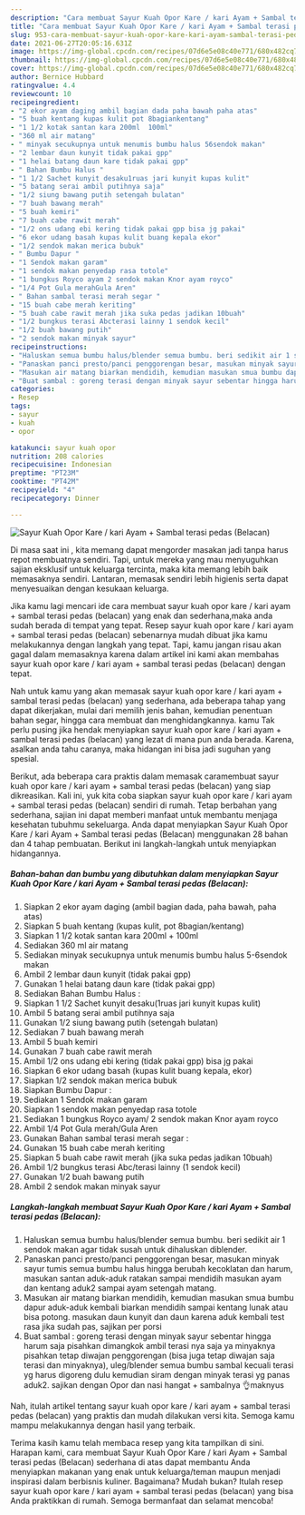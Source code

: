 ```yaml
---
description: "Cara membuat Sayur Kuah Opor Kare / kari Ayam + Sambal terasi pedas (Belacan) Sederhana dan Mudah Dibuat"
title: "Cara membuat Sayur Kuah Opor Kare / kari Ayam + Sambal terasi pedas (Belacan) Sederhana dan Mudah Dibuat"
slug: 953-cara-membuat-sayur-kuah-opor-kare-kari-ayam-sambal-terasi-pedas-belacan-sederhana-dan-mudah-dibuat
date: 2021-06-27T20:05:16.631Z
image: https://img-global.cpcdn.com/recipes/07d6e5e08c40e771/680x482cq70/sayur-kuah-opor-kare-kari-ayam-sambal-terasi-pedas-belacan-foto-resep-utama.jpg
thumbnail: https://img-global.cpcdn.com/recipes/07d6e5e08c40e771/680x482cq70/sayur-kuah-opor-kare-kari-ayam-sambal-terasi-pedas-belacan-foto-resep-utama.jpg
cover: https://img-global.cpcdn.com/recipes/07d6e5e08c40e771/680x482cq70/sayur-kuah-opor-kare-kari-ayam-sambal-terasi-pedas-belacan-foto-resep-utama.jpg
author: Bernice Hubbard
ratingvalue: 4.4
reviewcount: 10
recipeingredient:
- "2 ekor ayam daging ambil bagian dada paha bawah paha atas"
- "5 buah kentang kupas kulit pot 8bagiankentang"
- "1 1/2 kotak santan kara 200ml  100ml"
- "360 ml air matang"
- " minyak secukupnya untuk menumis bumbu halus 56sendok makan"
- "2 lembar daun kunyit tidak pakai gpp"
- "1 helai batang daun kare tidak pakai gpp"
- " Bahan Bumbu Halus "
- "1 1/2 Sachet kunyit desaku1ruas jari kunyit kupas kulit"
- "5 batang serai ambil putihnya saja"
- "1/2 siung bawang putih setengah bulatan"
- "7 buah bawang merah"
- "5 buah kemiri"
- "7 buah cabe rawit merah"
- "1/2 ons udang ebi kering tidak pakai gpp bisa jg pakai"
- "6 ekor udang basah kupas kulit buang kepala ekor"
- "1/2 sendok makan merica bubuk"
- " Bumbu Dapur "
- "1 Sendok makan garam"
- "1 sendok makan penyedap rasa totole"
- "1 bungkus Royco ayam 2 sendok makan Knor ayam royco"
- "1/4 Pot Gula merahGula Aren"
- " Bahan sambal terasi merah segar "
- "15 buah cabe merah keriting"
- "5 buah cabe rawit merah jika suka pedas jadikan 10buah"
- "1/2 bungkus terasi Abcterasi lainny 1 sendok kecil"
- "1/2 buah bawang putih"
- "2 sendok makan minyak sayur"
recipeinstructions:
- "Haluskan semua bumbu halus/blender semua bumbu. beri sedikit air 1 sendok makan agar tidak susah untuk dihaluskan diblender."
- "Panaskan panci presto/panci penggorengan besar, masukan minyak sayur tumis semua bumbu halus hingga berubah kecoklatan dan harum, masukan santan aduk-aduk ratakan sampai mendidih masukan ayam dan kentang aduk2 sampai ayam setengah matang."
- "Masukan air matang biarkan mendidih, kemudian masukan smua bumbu dapur aduk-aduk kembali biarkan mendidih sampai kentang lunak atau bisa potong. masukan daun kunyit dan daun karena aduk kembali test rasa jika sudah pas, sajikan per porsi"
- "Buat sambal : goreng terasi dengan minyak sayur sebentar hingga harum saja pisahkan dimangkok ambil terasi nya saja ya minyaknya pisahkan tetap diwajan penggorengan (bisa juga tetap diwajan saja terasi dan minyaknya), uleg/blender semua bumbu sambal kecuali terasi yg harus digoreng dulu kemudian siram dengan minyak terasi yg panas aduk2. sajikan dengan Opor dan nasi hangat + sambalnya 👌maknyus"
categories:
- Resep
tags:
- sayur
- kuah
- opor

katakunci: sayur kuah opor 
nutrition: 208 calories
recipecuisine: Indonesian
preptime: "PT23M"
cooktime: "PT42M"
recipeyield: "4"
recipecategory: Dinner

---
```



![Sayur Kuah Opor Kare / kari Ayam + Sambal terasi pedas (Belacan)](https://img-global.cpcdn.com/recipes/07d6e5e08c40e771/680x482cq70/sayur-kuah-opor-kare-kari-ayam-sambal-terasi-pedas-belacan-foto-resep-utama.jpg)

Di masa  saat ini , kita memang dapat mengorder masakan jadi tanpa harus repot membuatnya sendiri. Tapi, untuk mereka yang mau menyuguhkan sajian eksklusif untuk keluarga tercinta, maka kita memang lebih baik memasaknya sendiri. Lantaran, memasak sendiri lebih higienis serta dapat menyesuaikan dengan kesukaan keluarga.

Jika kamu lagi mencari ide cara membuat sayur kuah opor kare / kari ayam + sambal terasi pedas (belacan) yang enak dan sederhana,maka anda sudah berada di tempat yang tepat. Resep sayur kuah opor kare / kari ayam + sambal terasi pedas (belacan)  sebenarnya mudah dibuat jika kamu melakukannya dengan langkah yang tepat. Tapi, kamu jangan risau akan gagal dalam memasaknya 
karena dalam artikel ini kami akan membahas sayur kuah opor kare / kari ayam + sambal terasi pedas (belacan) dengan tepat.  



Nah untuk kamu yang akan memasak sayur kuah opor kare / kari ayam + sambal terasi pedas (belacan) yang sederhana, ada beberapa tahap yang dapat dikerjakan, mulai dari memilih jenis bahan, kemudian penentuan bahan segar, hingga cara membuat dan menghidangkannya. kamu Tak perlu pusing jika hendak menyiapkan sayur kuah opor kare / kari ayam + sambal terasi pedas (belacan) yang lezat di mana pun anda berada. Karena, asalkan anda  tahu caranya, maka hidangan ini bisa jadi suguhan yang spesial.

Berikut, ada beberapa cara praktis  dalam memasak caramembuat sayur kuah opor kare / kari ayam + sambal terasi pedas (belacan) yang siap dikreasikan. Kali ini, yuk kita coba siapkan sayur kuah opor kare / kari ayam + sambal terasi pedas (belacan) sendiri di rumah. Tetap berbahan yang sederhana, sajian ini dapat memberi manfaat untuk membantu menjaga kesehatan tubuhmu sekeluarga. Anda dapat menyiapkan Sayur Kuah Opor Kare / kari Ayam + Sambal terasi pedas (Belacan) menggunakan 28 bahan dan 4 tahap pembuatan. Berikut ini langkah-langkah untuk menyiapkan hidangannya.

<!--inarticleads1-->

##### Bahan-bahan dan bumbu yang dibutuhkan dalam menyiapkan Sayur Kuah Opor Kare / kari Ayam + Sambal terasi pedas (Belacan):

1. Siapkan 2 ekor ayam daging (ambil bagian dada, paha bawah, paha atas)
1. Siapkan 5 buah kentang (kupas kulit, pot 8bagian/kentang)
1. Siapkan 1 1/2 kotak santan kara 200ml + 100ml
1. Sediakan 360 ml air matang
1. Sediakan  minyak secukupnya untuk menumis bumbu halus 5-6sendok makan
1. Ambil 2 lembar daun kunyit (tidak pakai gpp)
1. Gunakan 1 helai batang daun kare (tidak pakai gpp)
1. Sediakan  Bahan Bumbu Halus :
1. Siapkan 1 1/2 Sachet kunyit desaku(1ruas jari kunyit kupas kulit)
1. Ambil 5 batang serai ambil putihnya saja
1. Gunakan 1/2 siung bawang putih (setengah bulatan)
1. Sediakan 7 buah bawang merah
1. Ambil 5 buah kemiri
1. Gunakan 7 buah cabe rawit merah
1. Ambil 1/2 ons udang ebi kering (tidak pakai gpp) bisa jg pakai
1. Siapkan 6 ekor udang basah (kupas kulit buang kepala, ekor)
1. Siapkan 1/2 sendok makan merica bubuk
1. Siapkan  Bumbu Dapur :
1. Sediakan 1 Sendok makan garam
1. Siapkan 1 sendok makan penyedap rasa totole
1. Sediakan 1 bungkus Royco ayam/ 2 sendok makan Knor ayam royco
1. Ambil 1/4 Pot Gula merah/Gula Aren
1. Gunakan  Bahan sambal terasi merah segar :
1. Gunakan 15 buah cabe merah keriting
1. Siapkan 5 buah cabe rawit merah (jika suka pedas jadikan 10buah)
1. Ambil 1/2 bungkus terasi Abc/terasi lainny (1 sendok kecil)
1. Gunakan 1/2 buah bawang putih
1. Ambil 2 sendok makan minyak sayur




<!--inarticleads2-->

##### Langkah-langkah membuat Sayur Kuah Opor Kare / kari Ayam + Sambal terasi pedas (Belacan):

1. Haluskan semua bumbu halus/blender semua bumbu. beri sedikit air 1 sendok makan agar tidak susah untuk dihaluskan diblender.
1. Panaskan panci presto/panci penggorengan besar, masukan minyak sayur tumis semua bumbu halus hingga berubah kecoklatan dan harum, masukan santan aduk-aduk ratakan sampai mendidih masukan ayam dan kentang aduk2 sampai ayam setengah matang.
1. Masukan air matang biarkan mendidih, kemudian masukan smua bumbu dapur aduk-aduk kembali biarkan mendidih sampai kentang lunak atau bisa potong. masukan daun kunyit dan daun karena aduk kembali test rasa jika sudah pas, sajikan per porsi
1. Buat sambal : goreng terasi dengan minyak sayur sebentar hingga harum saja pisahkan dimangkok ambil terasi nya saja ya minyaknya pisahkan tetap diwajan penggorengan (bisa juga tetap diwajan saja terasi dan minyaknya), uleg/blender semua bumbu sambal kecuali terasi yg harus digoreng dulu kemudian siram dengan minyak terasi yg panas aduk2. sajikan dengan Opor dan nasi hangat + sambalnya 👌maknyus




Nah, itulah artikel tentang  sayur kuah opor kare / kari ayam + sambal terasi pedas (belacan)  yang praktis dan mudah dilakukan versi kita. Semoga kamu mampu melakukannya dengan hasil yang terbaik. 

Terima kasih kamu telah membaca resep yang kita tampilkan di sini. Harapan kami, cara membuat  Sayur Kuah Opor Kare / kari Ayam + Sambal terasi pedas (Belacan) sederhana di atas dapat membantu Anda menyiapkan makanan yang enak untuk keluarga/teman maupun menjadi inspirasi dalam berbisnis kuliner. Bagaimana? Mudah bukan? Itulah resep sayur kuah opor kare / kari ayam + sambal terasi pedas (belacan) yang bisa Anda praktikkan di rumah. Semoga bermanfaat dan selamat mencoba!

